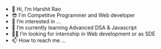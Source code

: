 - 👋 Hi, I’m Harshit Rao
- 😎 I'm Competitve Programmer and Web developer
- 👀 I’m interested in ...
- 🌱 I’m currently learning Advanced DSA & Javascript
- 🕵️‍♂️ I’m looking for internship in Web development or as SDE
- 📫 How to reach me ...

<!---
k-harshitrao/k-harshitrao is a ✨ special ✨ repository because its `README.md` (this file) appears on your GitHub profile.
You can click the Preview link to take a look at your changes.
--->
